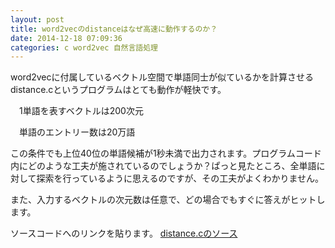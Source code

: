 ```yaml
---
layout: post
title: word2vecのdistanceはなぜ高速に動作するのか？
date: 2014-12-18 07:09:36
categories: c word2vec 自然言語処理
---
```

<!-- {% raw %} -->
<p>word2vecに付属しているベクトル空間で単語同士が似ているかを計算させるdistance.cというプログラムはとても動作が軽快です。</p>

<p>　1単語を表すベクトルは200次元</p>

<p>　単語のエントリー数は20万語</p>

<p>この条件でも上位40位の単語候補が1秒未満で出力されます。プログラムコード内にどのような工夫が施されているのでしょうか？ぱっと見たところ、全単語に対して探索を行っているように思えるのですが、その工夫がよくわかりません。</p>

<p>また、入力するベクトルの次元数は任意で、どの場合でもすぐに答えがヒットします。</p>

<p>ソースコードへのリンクを貼ります。
<a href="https://gist.github.com/anonymous/051324db98614eaed22f" rel="nofollow">distance.cのソース</a></p>
<!-- {% endraw %} -->
